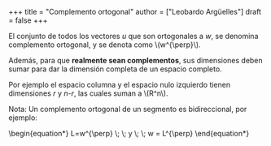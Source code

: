 +++
title = "Complemento ortogonal"
author = ["Leobardo Argüelles"]
draft = false
+++

El conjunto de todos los vectores _u_ que son ortogonales a _w_, se denomina
complemento ortogonal, y se denota como \\(w^{\perp}\\).

Además, para que **realmente sean complementos**, sus dimensiones deben
sumar para dar la dimensión completa de un espacio completo.

Por ejemplo el espacio columna y el espacio nulo izquierdo tienen dimensiones
_r_ y _n-r_, las cuales suman a \\(R^n\\).

Nota: Un complemento ortogonal de un segmento es bidireccional, por ejemplo:

\begin{equation\*}
L=w^{\perp} \\; \\; y \\; \\; w = L^{\perp}
\end{equation\*}
